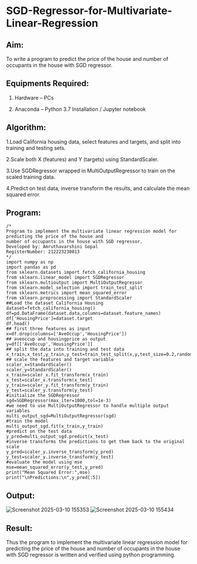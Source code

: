 # SGD-Regressor-for-Multivariate-Linear-Regression

## Aim:

To write a program to predict the price of the house and number of occupants in the house with SGD regressor.

## Equipments Required:

1. Hardware – PCs

2. Anaconda – Python 3.7 Installation / Jupyter notebook

## Algorithm:

1.Load California housing data, select features and targets, and split into training and testing sets.

2.Scale both X (features) and Y (targets) using StandardScaler.

3.Use SGDRegressor wrapped in MultiOutputRegressor to train on the scaled training data.

4.Predict on test data, inverse transform the results, and calculate the mean squared error.

## Program:
```
/*
Program to implement the multivariate linear regression model for predicting the price of the house and
number of occupants in the house with SGD regressor.
Developed by: Amruthavarshini Gopal
RegisterNumber: 212223230013 
*/
import numpy as np
import pandas as pd
from sklearn.datasets import fetch_california_housing
from sklearn.linear_model import SGDRegressor
from sklearn.multioutput import MultiOutputRegressor
from sklearn.model_selection import train_test_split
from sklearn.metrics import mean_squared_error
from sklearn.preprocessing import StandardScaler
##Load the dataset California Housing
dataset=fetch_california_housing()
df=pd.DataFrame(dataset.data,columns=dataset.feature_names)
df['HousingPrice']=dataset.target
df.head()
## first three features as input
x=df.drop(columns=['AveOccup','HousingPrice'])
## aveoccup and housingprice as output
y=df[['AveOccup','HousingPrice']]
## split the data into training and test data
x_train,x_test,y_train,y_test=train_test_split(x,y,test_size=0.2,random_state=42)
## scale the features and target variable
scaler_x=StandardScaler()
scaler_y=StandardScaler()
x_train=scaler_x.fit_transform(x_train)
x_test=scaler_x.transform(x_test)
y_train=scaler_y.fit_transform(y_train)
y_test=scaler_y.transform(y_test)
#initialize the SGDRegressor
sgd=SGDRegressor(max_iter=1000,tol=1e-3)
#we need to use MultiOutputRegressor to handle multiple output variables
multi_output_sgd=MultiOutputRegressor(sgd)
#train the model
multi_output_sgd.fit(x_train,y_train)
#predict on the test data
y_pred=multi_output_sgd.predict(x_test)
#inverse transforms the predictions to get them back to the original scale
y_pred=scaler_y.inverse_transform(y_pred)
y_test=scaler_y.inverse_transform(y_test)
#evaluate the model using mse
mse=mean_squared_error(y_test,y_pred)
print("Mean Squared Error:",mse)
print("\nPredictions:\n",y_pred[:5])
```

## Output:

![Screenshot 2025-03-10 155353](https://github.com/user-attachments/assets/cc9cc1a6-dc68-4bb4-b67f-27eaed1a18fe)
![Screenshot 2025-03-10 155434](https://github.com/user-attachments/assets/42d02cba-3dcf-462f-a0f6-077d73f3d179)

## Result:

Thus the program to implement the multivariate linear regression model for predicting the price of the house and number of occupants in the house with SGD regressor is written and verified using python programming.
